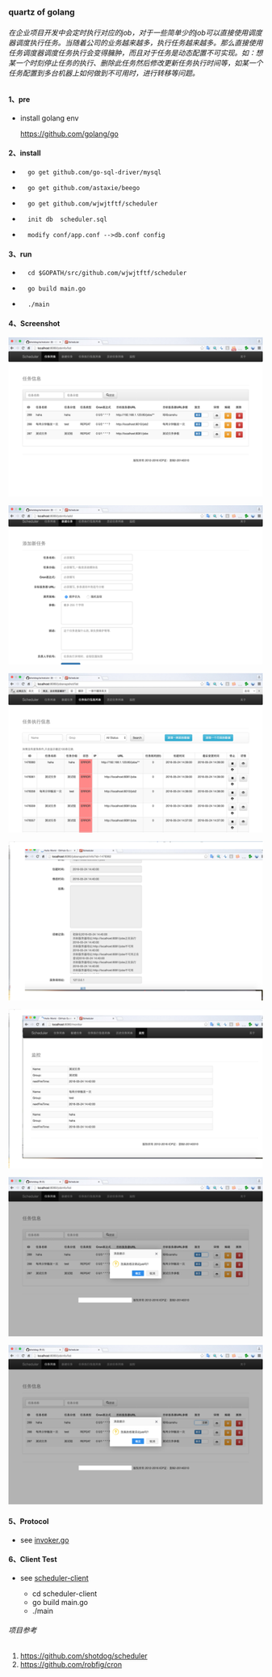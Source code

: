 ###  quartz of golang
###### 在企业项目开发中会定时执行对应的job，对于一些简单少的job可以直接使用调度器调度执行任务。当随着公司的业务越来越多，执行任务越来越多。那么直接使用任务调度器调度任务执行会变得臃肿，而且对于任务是动态配置不可实现。如：想某一个时刻停止任务的执行、删除此任务然后修改更新任务执行时间等，如某一个任务配置到多台机器上如何做到不可用时，进行转移等问题。

#### 1、pre

* install golang env

  https://github.com/golang/go

#### 2、install  

 -       go get github.com/go-sql-driver/mysql
 -       go get github.com/astaxie/beego
 -       go get github.com/wjwjtftf/scheduler
 -       init db  scheduler.sql
 -       modify conf/app.conf -->db.conf config


#### 3、run

*       cd $GOPATH/src/github.com/wjwjtftf/scheduler 
*       go build main.go
*       ./main


#### 4、Screenshot

![image](https://github.com/wjwjtftf/scheduler/raw/master/screenshot/1.png)

![image](https://github.com/wjwjtftf/scheduler/raw/master/screenshot/2.png)

![image](https://github.com/wjwjtftf/scheduler/raw/master/screenshot/3.png)

![image](https://github.com/wjwjtftf/scheduler/raw/master/screenshot/4.png)

![image](https://github.com/wjwjtftf/scheduler/raw/master/screenshot/5.png)

![image](https://github.com/wjwjtftf/scheduler/raw/master/screenshot/6.png)

![image](https://github.com/wjwjtftf/scheduler/raw/master/screenshot/7.png)

#### 5、Protocol
* see [invoker.go](https://github.com/wjwjtftf/scheduler/blob/master/invoker/invoker.go)

#### 6、Client Test

* see [scheduler-client](https://github.com/wjwjtftf/scheduler-client-test)

   * cd scheduler-client
   * go build main.go
   * ./main

###### 项目参考

  1. https://github.com/shotdog/scheduler
  2. https://github.com/robfig/cron

